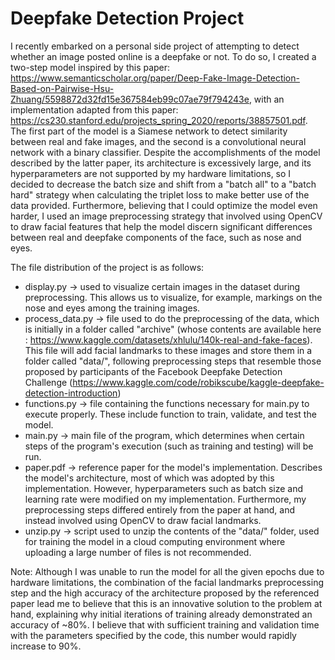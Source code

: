 # Deepfake Detection Project
I recently embarked on a personal side project of attempting to detect whether an image posted online is a deepfake or not. To do so, I created a two-step model inspired by this paper: https://www.semanticscholar.org/paper/Deep-Fake-Image-Detection-Based-on-Pairwise-Hsu-Zhuang/5598872d32fd15e367584eb99c07ae79f794243e, with an implementation adapted from this paper: https://cs230.stanford.edu/projects_spring_2020/reports/38857501.pdf. The first part of the model is a Siamese network to detect similarity between real and fake images, and the second is a convolutional neural network with a binary classifier. Despite the accomplishments of the model described by the latter paper, its architecture is excessively large, and its hyperparameters are not supported by my hardware limitations, so I decided to decrease the batch size and shift from a "batch all" to a "batch hard" strategy when calculating the triplet loss to make better use of the data provided. Furthermore, believing that I could optimize the model even harder, I used an image preprocessing strategy that involved using OpenCV to draw facial features that help the model discern significant differences between real and deepfake components of the face, such as nose and eyes.

The file distribution of the project is as follows:
* display.py &rarr; used to visualize certain images in the dataset during preprocessing. This allows us to visualize, for example, markings on the nose and eyes among the training images.
* process_data.py &rarr; file used to do the preprocessing of the data, which is initially in a folder called "archive" (whose contents are available here : https://www.kaggle.com/datasets/xhlulu/140k-real-and-fake-faces). This file will add facial landmarks to these images and store them in a folder called "data/", following preprocessing steps that resemble those proposed by participants of the Facebook Deepfake Detection Challenge (https://www.kaggle.com/code/robikscube/kaggle-deepfake-detection-introduction)
* functions.py &rarr; file containing the functions necessary for main.py to execute properly. These include function to train, validate, and test the model.
* main.py &rarr; main file of the program, which determines when certain steps of the program's execution (such as training and testing) will be run.
* paper.pdf &rarr; reference paper for the model's implementation. Describes the model's architecture, most of which was adopted by this implementation. However, hyperparameters such as batch size and learning rate were modified on my implementation. Furthermore, my preprocessing steps differed entirely from the paper at hand, and instead involved using OpenCV to draw facial landmarks. 
* unzip.py &rarr; script used to unzip the contents of the "data/" folder, used for training the model in a cloud computing environment where uploading a large number of files is not recommended.

Note: Although I was unable to run the model for all the given epochs due to
hardware limitations, the combination of the facial landmarks preprocessing step 
and the high accuracy of the architecture proposed by the referenced paper lead
me to believe that this is an innovative solution to the problem at hand, explaining
why initial iterations of training already demonstrated an accuracy of ~80%. I 
believe that with sufficient training and validation time with the parameters specified by
the code, this number would rapidly increase to 90%. 